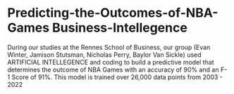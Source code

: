 # Predicting-the-Outcomes-of-NBA-Games  Business-Intellegence
During our studies at the Rennes School of Business, our group (Evan Winter, Jamison Stutsman, Nicholas Perry, Baylor Van Sickle) used ARTIFICIAL INTELLEGENCE and coding to build a predictive model that determines the outcome of NBA Games with an accuracy of 90% and an F-1 Score of 91%. This model is trained over 26,000 data points from 2003 - 2022
